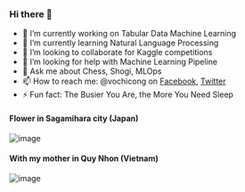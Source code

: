 ### Hi there 👋

<!--
**vochicong/vochicong** is a ✨ _special_ ✨ repository because its `README.md` (this file) appears on your GitHub profile.

Here are some ideas to get you started:
-->

- 🔭 I’m currently working on Tabular Data Machine Learning
- 🌱 I’m currently learning Natural Language Processing
- 👯 I’m looking to collaborate for Kaggle competitions
- 🤔 I’m looking for help with Machine Learning Pipeline
- 💬 Ask me about Chess, Shogi, MLOps
- 📫 How to reach me: @vochicong on [Facebook](https://www.facebook.com/vochicong), [Twitter](https://twitter.com/vochicong)
- ⚡ Fun fact: The Busier You Are, the More You Need Sleep

#### Flower in Sagamihara city (Japan)

![image](https://lh3.googleusercontent.com/pw/ACtC-3cSOOTFwVTdfLVftl59_209JitXihEglUm7ITvfzA4L-gBPaYv2Z_-WhRVhwGlzZT3H1L1EuoaTu2eRJ7HYm9pDqEzetgslPvdk3OBKatEEwTAdzlKs0_PlDHdgnwqeekysJ66V-osGdpR0kw9i5mWP=w2128-h1596-no?authuser=0)

#### With my mother in Quy Nhon (Vietnam)
![image](https://scontent-nrt1-1.xx.fbcdn.net/v/t1.0-9/83358176_1247790698750642_3613421643289853952_o.jpg?_nc_cat=108&_nc_sid=730e14&_nc_ohc=qlIoe0VKy2IAX-ri_V1&_nc_ht=scontent-nrt1-1.xx&oh=31117e6ec61bff4352dddc1a11d33a4e&oe=5F9346EF)
